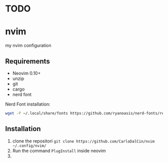 # TODO

# nvim
my nvim configuration

## Requirements
- Neovim 0.10+
- unzip
- git
- cargo
- nerd font

Nerd Font installation:
```bash
wget -P ~/.local/share/fonts https://github.com/ryanoasis/nerd-fonts/releases/download/v3.0.2/JetBrainsMono.zip && cd ~/.local/share/fonts && unzip JetBrainsMono.zip && rm JetBrainsMono.zip && fc-cache -fv
```

## Installation
1. clone the repositori `git clone https://github.com/CarloDalCin/nvim ~/.config/nvim/`
2. Run the command `PlugInstall` inside neovim
3. 
